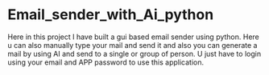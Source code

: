 # Email_sender_with_Ai_python
Here in this project I have built a gui based email sender using python. Here u can also manually type your mail and send it and also you can generate a mail by using AI and send to a single or group of person. U just have to login using your email and APP password to use this application.
